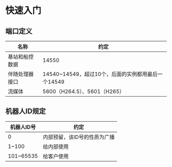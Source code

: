 # 快速入门

## 端口定义

| 名称      | 约定                                 |
|---------|------------------------------------|
| 基站和船控数据 | 14550                              |
| 伴随处理器接口 | 14540~14549，超过10个，后面的实例都用最后一个14549 |
| 流媒体     | 5600（H264.5）、5601（H265）            |

## 机器人ID规定

| 机器人ID号    | 约定              |
|-----------|-----------------|
| 0         | 内部预留，该ID号的性质为广播 |
| 1~100     | 给内部使用           |
| 101~65535 | 给客户使用           |
